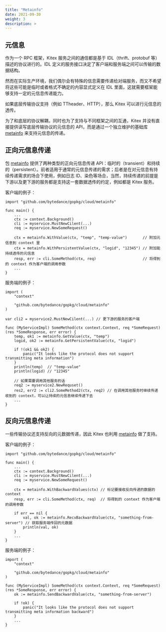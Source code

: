```yaml
---
title: "Metainfo"
date: 2021-09-30
weight: 3
description: >
---
```


## 元信息

作为一个 RPC 框架，Kitex 服务之间的通信都是基于 IDL（thrift、protobuf 等）描述的协议进行的。IDL 定义的服务接口决定了客户端和服务端之间可以传输的数据结构。

然而在实际生产环境，我们偶尔会有特殊的信息需要传递给对端服务，而又不希望将这些可能是临时或者格式不确定的内容显式定义在 IDL 里面，这就需要框架能够支持一定的元信息传递能力。

如果底层传输协议支持（例如 TTheader、HTTP），那么 Kitex 可以进行元信息的透传。

为了和底层的协议解耦，同时也为了支持与不同框架之间的互通，Kitex 并没有直接提供读写底层传输协议的元信息的 API，而是通过一个独立维护的基础库 [metainfo][metainfo] 来支持元信息的传递。


## 正向元信息传递

包 [metainfo][metainfo] 提供了两种类型的正向元信息传递 API：临时的（transient）和持续的（persistent）。前者适用于通常的元信息传递的需求；后者是在对元信息有持续传递需求的场合下使用，例如日志 ID、染色等场合，当然，持续传递的前提是下游以及更下游的服务都是支持这一套数据透传的约定，例如都是 Kitex 服务。

客户端的例子：

```golang
import "github.com/bytedance/gopkg/cloud/metainfo"

func main() {
    ...
    ctx := context.Background()
    cli := myservice.MustNewCilent(...)
    req := myservice.NewSomeRequest()

    ctx = metainfo.WithValue(ctx, "temp", "temp-value")       // 附加元信息到 context 里
    ctx = metainfo.WithPersistentValue(ctx, "logid", "12345") // 附加能持续透传的元信息
    resp, err := cli.SomeMethod(ctx, req)                     // 将得到的 context 作为客户端的调用参数
    ...
}
```

服务端的例子：

```golang
import (
    "context"

    "github.com/bytedance/gopkg/cloud/metainfo"
)

var cli2 = myservice2.MustNewCilent(...) // 更下游的服务的客户端

func (MyServiceImpl) SomeMethod(ctx context.Context, req *SomeRequest) (res *SomeResponse, err error) {
    temp, ok1 := metainfo.GetValue(ctx, "temp")
    logid, ok2 := metainfo.GetPersistentValue(ctx, "logid")

    if !(ok1 && ok2) {
        panic("It looks like the protocol does not support transmitting meta information")
    }
    println(temp)  // "temp-value"
    println(logid) // "12345"

    // 如果需要调用其他服务的话
    req2 := myservice2.NewRequset()
    res2, err2 := cli2.SomeMethod2(ctx, req2) // 在调用其他服务时继续传递收到的 context，可以让持续的元信息继续传递下去
    ...
}
```

## 反向元信息传递

一些传输协议还支持反向的元数据传递，因此 Kitex 也利用 [metainfo][metainfo] 做了支持。

客户端的例子：

```golang
import "github.com/bytedance/gopkg/cloud/metainfo"

func main() {
    ...
    ctx := context.Background()
    cli := myservice.MustNewCilent(...)
    req := myservice.NewSomeRequest()

    ctx = metainfo.WithBackwardValues(ctx) // 标记要接收反向传递的数据的 context
    resp, err := cli.SomeMethod(ctx, req)  // 将得到的 context 作为客户端的调用参数

    if err == nil {
        val, ok := metainfo.RecvBackwardValue(ctx, "something-from-server") // 获取服务端传回的元数据
        println(val, ok)
    }
    ...
}
```

服务端的例子：

```golang
import (
    "context"

    "github.com/bytedance/gopkg/cloud/metainfo"
)

func (MyServiceImpl) SomeMethod(ctx context.Context, req *SomeRequest) (res *SomeResponse, err error) {
    ok := metainfo.SendBackwardValue(ctx, "something-from-server")

    if !ok) {
        panic("It looks like the protocol does not support transmitting meta information backward")
    }
    ...
}
```


[metainfo]: https://pkg.go.dev/github.com/bytedance/gopkg/cloud/metainfo

